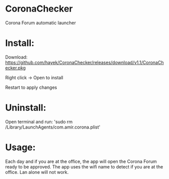 # CoronaChecker
Corona Forum automatic launcher

# Install:
Download: https://github.com/hayek/CoronaChecker/releases/download/v1.1/CoronaChecker.pkg

Right click -> Open to install

Restart to apply changes

# Uninstall:
Open terminal and run:
'sudo rm /Library/LaunchAgents/com.amir.corona.plist'

# Usage:
Each day and if you are at the office, the app will open the Corona Forum ready to be approved.
The app uses the wifi name to detect if you are at the office. Lan alone will not work.

